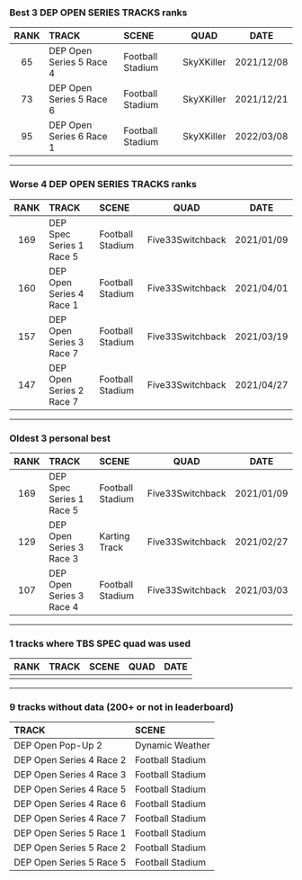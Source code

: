 ### Best 3 DEP OPEN SERIES TRACKS ranks
|RANK|TRACK|SCENE|QUAD|DATE|
|:---:|:---|:---|:---:|:---:|
|65|DEP Open Series 5 Race 4|Football Stadium|SkyXKiller|2021/12/08|
|73|DEP Open Series 5 Race 6|Football Stadium|SkyXKiller|2021/12/21|
|95|DEP Open Series 6 Race 1|Football Stadium|SkyXKiller|2022/03/08|
---
### Worse 4 DEP OPEN SERIES TRACKS ranks
|RANK|TRACK|SCENE|QUAD|DATE|
|:---:|:---|:---|:---:|:---:|
|169|DEP Spec Series 1 Race 5|Football Stadium|Five33Switchback|2021/01/09|
|160|DEP Open Series 4 Race 1|Football Stadium|Five33Switchback|2021/04/01|
|157|DEP Open Series 3 Race 7|Football Stadium|Five33Switchback|2021/03/19|
|147|DEP Open Series 2 Race 7|Football Stadium|Five33Switchback|2021/04/27|
---
### Oldest 3 personal best
|RANK|TRACK|SCENE|QUAD|DATE|
|:---:|:---|:---|:---:|:---:|
|169|DEP Spec Series 1 Race 5|Football Stadium|Five33Switchback|2021/01/09|
|129|DEP Open Series 3 Race 3|Karting Track|Five33Switchback|2021/02/27|
|107|DEP Open Series 3 Race 4|Football Stadium|Five33Switchback|2021/03/03|
---
### 1 tracks where TBS SPEC quad was used
|RANK|TRACK|SCENE|QUAD|DATE|
|:---:|:---|:---|:---:|:---:|
||||||
---
### 9 tracks without data (200+ or not in leaderboard)
|TRACK|SCENE|
|:---|:---|
|DEP Open Pop-Up 2|Dynamic Weather|
|DEP Open Series 4 Race 2|Football Stadium|
|DEP Open Series 4 Race 3|Football Stadium|
|DEP Open Series 4 Race 5|Football Stadium|
|DEP Open Series 4 Race 6|Football Stadium|
|DEP Open Series 4 Race 7|Football Stadium|
|DEP Open Series 5 Race 1|Football Stadium|
|DEP Open Series 5 Race 2|Football Stadium|
|DEP Open Series 5 Race 5|Football Stadium|

